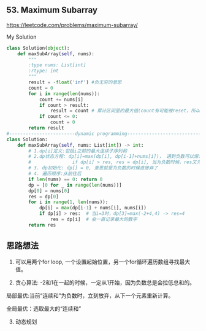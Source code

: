 ## 53. Maximum Subarray

https://leetcode.com/problems/maximum-subarray/

My Solution

```python
class Solution(object):
    def maxSubArray(self, nums):
        """
        :type nums: List[int]
        :rtype: int
        """
        result = -float('inf') #负无穷的意思
        count = 0
        for i in range(len(nums)):
            count += nums[i]
            if count > result:
                result = count # 累计区间里的最大值(count有可能被reset，所以要用res)
            if count <= 0:
                count = 0
        return result        
#------------------------dynamic programming---------------------------------#
class Solution:
    def maxSubArray(self, nums: List[int]) -> int:
        # 1.dp[i]定义:包括i之前的最大连续子序列和
        # 2.dp状态方程: dp[i]=max(dp[i], dp[i-1]+nums[i])， 遇到负数可以保证跳过
        #               if dp[i] > res, res = dp[i], 当为负数时候，res又为0了
        # 3. dp初始化: dp[] = 0, 意思就是为负数的时候直接弃了
        # 4. 遍历顺序:从前往后    
        if len(nums) == 0: return 0
        dp = [0 for _ in range(len(nums))]
        dp[0] = nums[0]
        res = dp[0]
        for i in range(1, len(nums)):
            dp[i] = max(dp[i-1] + nums[i], nums[i])
            if dp[i] > res:  # 当i=3时，dp[3]=max(-2+4,4) -> res=4
                res = dp[i]  # 会一直记录最大的数字
        return res
```

## 思路想法
1. 可以用两个for loop, 一个设置起始位置，另一个for循环遍历数组寻找最大值。

2. 贪心算法: -2和1在一起的时候，一定从1开始，因为负数总是会拉低总和的。

局部最优:当前“连续和”为负数时，立刻放弃，从下一个元素重新计算。

全局最优：选取最大的“连续和”

3. 动态规划
